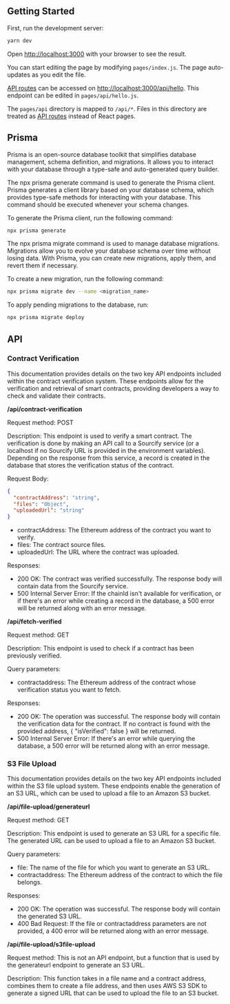 ## Getting Started

First, run the development server:

```bash
yarn dev
```

Open [http://localhost:3000](http://localhost:3000) with your browser to see the result.

You can start editing the page by modifying `pages/index.js`. The page auto-updates as you edit the file.

[API routes](https://nextjs.org/docs/api-routes/introduction) can be accessed on [http://localhost:3000/api/hello](http://localhost:3000/api/hello). This endpoint can be edited in `pages/api/hello.js`.

The `pages/api` directory is mapped to `/api/*`. Files in this directory are treated as [API routes](https://nextjs.org/docs/api-routes/introduction) instead of React pages.

## Prisma

Prisma is an open-source database toolkit that simplifies database management, schema definition, and migrations. It allows you to interact with your database through a type-safe and auto-generated query builder.

The npx prisma generate command is used to generate the Prisma client. Prisma generates a client library based on your database schema, which provides type-safe methods for interacting with your database. This command should be executed whenever your schema changes.

To generate the Prisma client, run the following command:

```bash
npx prisma generate
```

The npx prisma migrate command is used to manage database migrations. Migrations allow you to evolve your database schema over time without losing data. With Prisma, you can create new migrations, apply them, and revert them if necessary.

To create a new migration, run the following command:

```bash
npx prisma migrate dev --name <migration_name>
```

To apply pending migrations to the database, run:

```bash
npx prisma migrate deploy
```

## API

### Contract Verification

This documentation provides details on the two key API endpoints included within the contract verification system. These endpoints allow for the verification and retrieval of smart contracts, providing developers a way to check and validate their contracts.

**/api/contract-verification**

Request method:
POST

Description:
This endpoint is used to verify a smart contract. The verification is done by making an API call to a Sourcify service (or a localhost if no Sourcify URL is provided in the environment variables). Depending on the response from this service, a record is created in the database that stores the verification status of the contract.

Request Body:
```json
{
  "contractAddress": "string",
  "files": "Object",
  "uploadedUrl": "string"
}
```

* contractAddress: The Ethereum address of the contract you want to verify.
* files: The contract source files.
* uploadedUrl: The URL where the contract was uploaded.

Responses:
* 200 OK: The contract was verified successfully. The response body will contain data from the Sourcify service.
* 500 Internal Server Error: If the chainId isn't available for verification, or if there's an error while creating a record in the database, a 500 error will be returned along with an error message.

**/api/fetch-verified**

Request method:
GET

Description:
This endpoint is used to check if a contract has been previously verified.

Query parameters:
* contractaddress: The Ethereum address of the contract whose verification status you want to fetch.

Responses:
* 200 OK: The operation was successful. The response body will contain the verification data for the contract. If no contract is found with the provided address, { "isVerified": false } will be returned.
* 500 Internal Server Error: If there's an error while querying the database, a 500 error will be returned along with an error message.

### S3 File Upload

This documentation provides details on the two key API endpoints included within the S3 file upload system. These endpoints enable the generation of an S3 URL, which can be used to upload a file to an Amazon S3 bucket.

**/api/file-upload/generateurl**

Request method:
GET

Description:
This endpoint is used to generate an S3 URL for a specific file. The generated URL can be used to upload a file to an Amazon S3 bucket.

Query parameters:
* file: The name of the file for which you want to generate an S3 URL.
* contractaddress: The Ethereum address of the contract to which the file belongs.

Responses:
* 200 OK: The operation was successful. The response body will contain the generated S3 URL.
* 400 Bad Request: If the file or contractaddress parameters are not provided, a 400 error will be returned along with an error message.

**/api/file-upload/s3file-upload**

Request method:
This is not an API endpoint, but a function that is used by the generateurl endpoint to generate an S3 URL.

Description:
This function takes in a file name and a contract address, combines them to create a file address, and then uses AWS S3 SDK to generate a signed URL that can be used to upload the file to an S3 bucket.